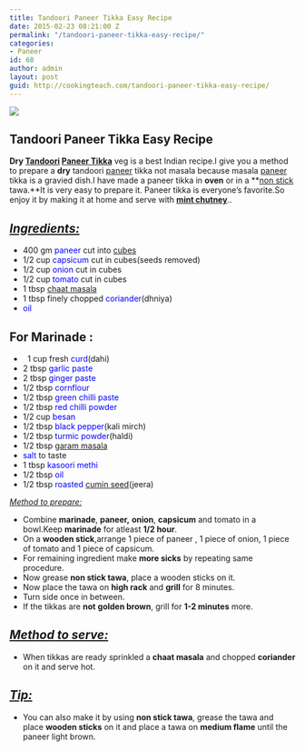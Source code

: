 ```yaml
---
title: Tandoori Paneer Tikka Easy Recipe
date: 2015-02-23 08:21:00 Z
permalink: "/tandoori-paneer-tikka-easy-recipe/"
categories:
- Paneer
id: 68
author: admin
layout: post
guid: http://cookingteach.com/tandoori-paneer-tikka-easy-recipe/
---
```


[![](http://3.bp.blogspot.com/-E8XtwTNlEAE/VOrUs4GJtxI/AAAAAAAAAGE/3I11SDCVeok/s1600/4.JPG)](http://3.bp.blogspot.com/-E8XtwTNlEAE/VOrUs4GJtxI/AAAAAAAAAGE/3I11SDCVeok/s1600/4.JPG)

## Tandoori Paneer Tikka Easy Recipe

**Dry [Tandoori](http://en.wikipedia.org/wiki/Tandoor "Tandoor") [Paneer Tikka](http://en.wikipedia.org/wiki/Paneer_tikka "Paneer tikka")** veg is a best Indian recipe.I give you a method to prepare a **dry** tandoori [paneer](http://en.wikipedia.org/wiki/Paneer "Paneer") tikka not masala because masala [paneer](http://en.wikipedia.org/wiki/Paneer "Paneer") tikka is a gravied dish.I have made a paneer tikka in **oven** or in a **[non stick](http://en.wikipedia.org/wiki/Non-stick_surface "Non-stick surface") tawa.**It is very easy to prepare it. Paneer tikka is everyone’s favorite.So enjoy it by making it at home and serve with **[mint chutney](http://en.wikipedia.org/wiki/Chutney "Chutney")**..

## _<u>Ingredients:</u>_

*   400 gm <span style="color: blue;">paneer</span> cut into [cubes](http://en.wikipedia.org/wiki/Cube "Cube")
*   1/2 cup <span style="color: blue;">capsicum</span> cut in cubes(seeds removed)
*   1/2 cup <span style="color: blue;">onion</span> cut in cubes
*   1/2 cup <span style="color: blue;">tomato</span> cut in cubes
*   1 tbsp <span style="color: blue;">[chaat masala](http://en.wikipedia.org/wiki/Chaat_masala "Chaat masala")</span>
*   1 tbsp finely chopped <span style="color: blue;">coriander</span>(dhniya)
*   <span style="color: blue;">oil</span>

## For Marinade :

*   1 cup fresh <span style="color: blue;">curd</span>(dahi)
*   2 tbsp <span style="color: blue;">garlic paste</span>
*   2 tbsp <span style="color: blue;">ginger paste</span>
*   1/2 tbsp <span style="color: blue;">cornflour</span>
*   1/2 tbsp <span style="color: blue;">green chilli paste</span>
*   1/2 tbsp <span style="color: blue;">red chilli powder</span>
*   1/2 cup <span style="color: blue;">besan</span>
*   1/2 tbsp <span style="color: blue;">black pepper</span>(kali mirch)
*   1/2 tbsp <span style="color: blue;">turmic powder</span>(haldi)
*   1/2 tbsp <span style="color: blue;">[garam masala](http://en.wikipedia.org/wiki/Garam_masala "Garam masala")</span>
*   <span style="color: blue;">salt</span> to taste
*   1 tbsp <span style="color: blue;">kasoori methi</span>
*   1/2 tbsp <span style="color: blue;">oil</span>
*   1/2 tbsp <span style="color: blue;">roasted</span> <span style="color: blue;">[cumin seed](http://en.wikipedia.org/wiki/Cumin "Cumin")</span>(jeera)

_<u>Method to prepare:</u>_

*   Combine **marinade**, **paneer,** **onion**, **capsicum** and tomato in a bowl.Keep **marinade** for atleast **1/2 hour**.
*   On a **wooden stick**,arrange 1 piece of paneer , 1 piece of onion, 1 piece of tomato and 1 piece of capsicum.
*   For remaining ingredient make **more sicks** by repeating same procedure.
*   Now grease **non stick tawa**, place a wooden sticks on it.
*   Now place the tawa on **high rack** and **grill** for 8 minutes.
*   Turn side once in between.
*   If the tikkas are **not** **golden brown**, grill for **1-2 minutes** more.

## _<u>Method to serve:</u>_

*   When tikkas are ready sprinkled a **chaat masala** and chopped **coriander** on it and serve hot.

## _<u>Tip:</u>_

*   You can also make it by using **non stick tawa**, grease the tawa and place **wooden sticks** on it and place a tawa on **medium flame** until the paneer light brown.
